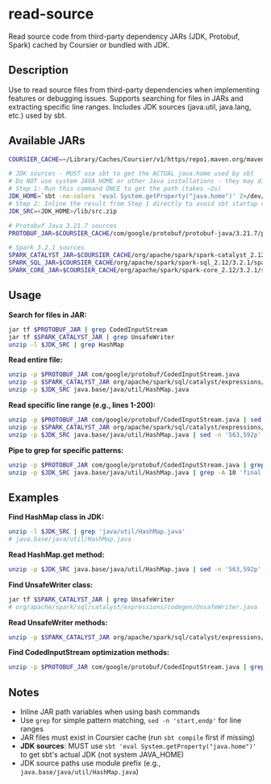# read-source

Read source code from third-party dependency JARs (JDK, Protobuf, Spark) cached by Coursier or bundled with JDK.

## Description

Use to read source files from third-party dependencies when implementing features or debugging issues. Supports searching for files in JARs and extracting specific line ranges. Includes JDK sources (java.util, java.lang, etc.) used by sbt.

## Available JARs

```bash
COURSIER_CACHE=~/Library/Caches/Coursier/v1/https/repo1.maven.org/maven2

# JDK sources - MUST use sbt to get the ACTUAL java.home used by sbt
# Do NOT use system JAVA_HOME or other Java installations - they may differ from sbt's JDK
# Step 1: Run this command ONCE to get the path (takes ~2s)
JDK_HOME=`sbt -no-colors 'eval System.getProperty("java.home")' 2>/dev/null | grep 'ans: String' | cut -d= -f2- | xargs` && echo "$JDK_HOME"
# Step 2: Inline the result from Step 1 directly to avoid sbt startup cost in subsequent uses
JDK_SRC=<JDK_HOME>/lib/src.zip

# Protobuf Java 3.21.7 sources
PROTOBUF_JAR=$COURSIER_CACHE/com/google/protobuf/protobuf-java/3.21.7/protobuf-java-3.21.7-sources.jar

# Spark 3.2.1 sources
SPARK_CATALYST_JAR=$COURSIER_CACHE/org/apache/spark/spark-catalyst_2.12/3.2.1/spark-catalyst_2.12-3.2.1-sources.jar
SPARK_SQL_JAR=$COURSIER_CACHE/org/apache/spark/spark-sql_2.12/3.2.1/spark-sql_2.12-3.2.1-sources.jar
SPARK_CORE_JAR=$COURSIER_CACHE/org/apache/spark/spark-core_2.12/3.2.1/spark-core_2.12-3.2.1-sources.jar
```

## Usage

**Search for files in JAR:**
```bash
jar tf $PROTOBUF_JAR | grep CodedInputStream
jar tf $SPARK_CATALYST_JAR | grep UnsafeWriter
unzip -l $JDK_SRC | grep HashMap
```

**Read entire file:**
```bash
unzip -p $PROTOBUF_JAR com/google/protobuf/CodedInputStream.java
unzip -p $SPARK_CATALYST_JAR org/apache/spark/sql/catalyst/expressions/codegen/UnsafeWriter.java
unzip -p $JDK_SRC java.base/java/util/HashMap.java
```

**Read specific line range (e.g., lines 1-200):**
```bash
unzip -p $PROTOBUF_JAR com/google/protobuf/CodedInputStream.java | sed -n '1,200p'
unzip -p $SPARK_CATALYST_JAR org/apache/spark/sql/catalyst/expressions/codegen/UnsafeWriter.java | sed -n '113,120p'
unzip -p $JDK_SRC java.base/java/util/HashMap.java | sed -n '563,592p'
```

**Pipe to grep for specific patterns:**
```bash
unzip -p $PROTOBUF_JAR com/google/protobuf/CodedInputStream.java | grep -A 5 'readRawVarint32'
unzip -p $JDK_SRC java.base/java/util/HashMap.java | grep -A 10 'final Node<K,V> getNode'
```

## Examples

**Find HashMap class in JDK:**
```bash
unzip -l $JDK_SRC | grep 'java/util/HashMap.java'
# java.base/java/util/HashMap.java
```

**Read HashMap.get method:**
```bash
unzip -p $JDK_SRC java.base/java/util/HashMap.java | sed -n '563,592p'
```

**Find UnsafeWriter class:**
```bash
jar tf $SPARK_CATALYST_JAR | grep UnsafeWriter
# org/apache/spark/sql/catalyst/expressions/codegen/UnsafeWriter.java
```

**Read UnsafeWriter methods:**
```bash
unzip -p $SPARK_CATALYST_JAR org/apache/spark/sql/catalyst/expressions/codegen/UnsafeWriter.java | sed -n '50,150p'
```

**Find CodedInputStream optimization methods:**
```bash
unzip -p $PROTOBUF_JAR com/google/protobuf/CodedInputStream.java | grep -E 'readRaw(Varint|LittleEndian)'
```

## Notes

- Inline JAR path variables when using bash commands
- Use `grep` for simple pattern matching, `sed -n 'start,endp'` for line ranges
- JAR files must exist in Coursier cache (run `sbt compile` first if missing)
- **JDK sources**: MUST use `sbt 'eval System.getProperty("java.home")'` to get sbt's actual JDK (not system JAVA_HOME)
- JDK source paths use module prefix (e.g., `java.base/java/util/HashMap.java`)
